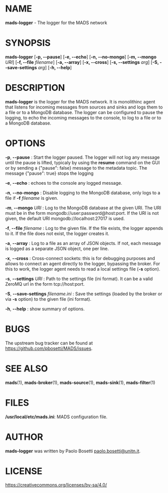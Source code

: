 
# NAME

**mads-logger** - The logger for the MADS network

# SYNOPSIS

**mads-logger** 
  [**\-p, \-\-pause**] 
  [**\-e, \-\-echo**]
  [**\-n, \-\-no-mongo**]
  [**\-m, \-\-mongo** *URI*]
  [**\-f, \-\-file** *filename*]
  [**\-a, \-\-array**]
  [**\-x, \-\-cross**]
  [**\-s, \-\-settings** *arg*]
  [**\-S, \-\-save-settings** *arg*]
  [**\-h, \-\-help**]

# DESCRIPTION

**mads-logger** is the logger for the MADS network. It is monolithinc agent that listens for incoming messages from sources and sinks and logs them to a file or to a MongoDB database. The logger can be configured to pause the logging, to echo the incoming messages to the console, to log to a file or to a MongoDB database.

# OPTIONS

**\-p**, **\-\-pause**
:  Start the logger paused. The logger will not log any message until the pause is lifted, typicaly by using the **resume** command on the GUI or by sending a {"pause": false} message to the metadata topic. The message {"pause": true} stops the logging

**\-e**, **\-\-echo**
:  echoes to the console any logged message.

**\-n**, **\-\-no-mongo**
:  Disable logging to the MongoDB database, only logs to a file if **\-f** *filename* is given.

**\-m**, **\-\-mongo** *URI*
:  Log to the MongoDB database at the given URI. The URI must be in the form mongodb://user:password@host:port. If the URI is not given, the default URI mongodb://localhost:27017 is used.

**\-f**, **\-\-file** *filename*
:  Log to the given file. If the file exists, the logger appends to it. If the file does not exist, the logger creates it.

**\-a**, **\-\-array**
:  Log to a file as an array of JSON objects. If not, each message is logged as a separate JSON object, one per line.

**\-x**, **\-\-cross**
:  Cross-connect sockets: this is for debugging purposes and allows to connect an agent directly to the logger, bypassing the broker. For this to work, the logger agent needs to read a local settings file (**\-s** option).

**\-s**, **\-\-settings** *URI*
:  Path to the settings file (ini format). It can be a valid ZeroMQ url in the form tcp://host:port.

**\-S**, **\-\-save-settings** *filename.ini*
:  Save the settings (loaded by the broker or via **\-s** option) to the given file (ini format).

**\-h**, **\-\-help**
:  show summary of options.

# BUGS

The upstream bug tracker can be found at https://github.com/pbosetti/MADS/issues.

# SEE ALSO

**mads**(1), **mads-broker**(1), **mads-source**(1), **mads-sink**(1), **mads-filter**(1)

# FILES

**/usr/local/etc/mads.ini**: MADS configuration file.

# AUTHOR

**mads-logger** was written by Paolo Bosetti <paolo.bosetti@unitn.it>.

# LICENSE

https://creativecommons.org/licenses/by-sa/4.0/
